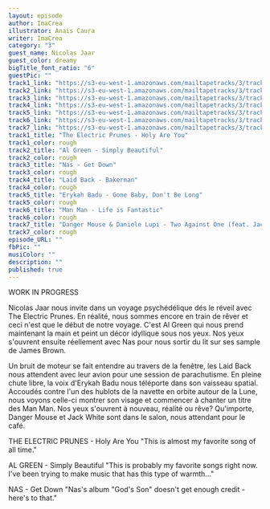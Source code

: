 ```yaml
---
layout: episode
author: ImaCrea
illustrator: Anais Caura
writer: ImaCrea
category: "3"
guest_name: Nicolas Jaar
guest_color: dreamy
bigTitle_font_ratio: "6"
guestPic: ""
track1_link: "https://s3-eu-west-1.amazonaws.com/mailtapetracks/3/track1.mp3"
track2_link: "https://s3-eu-west-1.amazonaws.com/mailtapetracks/3/track2.mp3"
track3_link: "https://s3-eu-west-1.amazonaws.com/mailtapetracks/3/track3.mp3"
track4_link: "https://s3-eu-west-1.amazonaws.com/mailtapetracks/3/track4.mp3"
track5_link: "https://s3-eu-west-1.amazonaws.com/mailtapetracks/3/track5.mp3"
track6_link: "https://s3-eu-west-1.amazonaws.com/mailtapetracks/3/track6.mp3"
track7_link: "https://s3-eu-west-1.amazonaws.com/mailtapetracks/3/track7.mp3"
track1_title: "The Electric Prunes - Holy Are You"
track1_color: rough
track2_title: "Al Green - Simply Beautiful"
track2_color: rough
track3_title: "Nas - Get Down"
track3_color: rough
track4_title: "Laid Back - Bakerman"
track4_color: rough
track5_title: "Erykah Badu - Gone Baby, Don't Be Long"
track5_color: rough
track6_title: "Man Man - Life is Fantastic"
track6_color: rough
track7_title: "Danger Mouse & Daniele Lupi - Two Against One (feat. Jack White)"
track7_color: rough
episode_URL: ""
fbPic: ""
musiColor: ""
description: ""
published: true
---
```

WORK IN PROGRESS

Nicolas Jaar nous invite dans un voyage psychédélique dés le réveil avec The Electric Prunes.
En réalité, nous sommes encore en train de rêver et ceci n'est que le début de notre voyage. C'est Al Green qui nous prend maintenant la main et peint un décor idyllique sous nos yeux. Nos yeux s'ouvrent ensuite réellement avec Nas pour nous sortir du lit sur ses sample de James Brown.

Un bruit de moteur se fait entendre au travers de la fenêtre, les Laid Back nous attendent avec leur avion pour une session de parachutisme. En pleine chute libre, la voix d'Erykah Badu nous téléporte dans son vaisseau spatial. Accoudés contre l'un des hublots de la navette en orbite autour de la Lune, nous voyons celle-ci montrer son visage et commencer à chanter un titre des Man Man. Nos yeux s'ouvrent à nouveau, réalité ou rêve? Qu'importe, Danger Mouse et Jack White sont dans le salon, nous attendant pour le café.


THE ELECTRIC PRUNES - Holy Are You
"This is almost my favorite song of all time."


AL GREEN - Simply Beautiful
"This is probably my favorite songs right now. I've been trying to make music that has this type of warmth..."


NAS - Get Down
"Nas's album "God's Son" doesn't get enough credit - here's to that."
